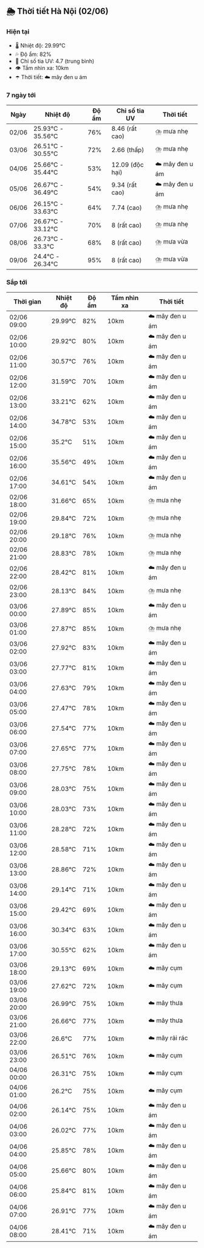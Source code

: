 ## 🌦️ Thời tiết Hà Nội (02/06)

### Hiện tại

- 🌡️ Nhiệt độ: 29.99℃
- 💦 Độ ẩm: 82%
- 🌟 Chỉ số tia UV: 4.7 (trung bình)
- 👁️ Tầm nhìn xa: 10km
- ☂️ Thời tiết: ☁️ mây đen u ám

### 7 ngày tới

| Ngày | Nhiệt độ | Độ ẩm | Chỉ số tia UV | Thời tiết |
| --- | --- | --- | --- | --- |
| 02/06 | 25.93℃ - 35.56℃ | 76% | 8.46 (rất cao) | ⛈️ mưa nhẹ |
| 03/06 | 26.51℃ - 30.55℃ | 72% | 2.66 (thấp) | ⛈️ mưa nhẹ |
| 04/06 | 25.66℃ - 35.44℃ | 53% | 12.09 (độc hại) | ☁️ mây đen u ám |
| 05/06 | 26.67℃ - 36.49℃ | 54% | 9.34 (rất cao) | ☁️ mây đen u ám |
| 06/06 | 26.15℃ - 33.63℃ | 64% | 7.74 (cao) | ⛈️ mưa nhẹ |
| 07/06 | 26.67℃ - 33.12℃ | 70% | 8 (rất cao) | ⛈️ mưa nhẹ |
| 08/06 | 26.73℃ - 33.3℃ | 68% | 8 (rất cao) | ⛈️ mưa vừa |
| 09/06 | 24.4℃ - 26.34℃ | 95% | 8 (rất cao) | ⛈️ mưa vừa |

### Sắp tới

| Thời gian | Nhiệt độ | Độ ẩm | Tầm nhìn xa | Thời tiết |
| --- | --- | --- | --- | --- |
| 02/06 09:00 | 29.99℃ | 82% | 10km | ☁️ mây đen u ám |
| 02/06 10:00 | 29.92℃ | 80% | 10km | ☁️ mây đen u ám |
| 02/06 11:00 | 30.57℃ | 76% | 10km | ☁️ mây đen u ám |
| 02/06 12:00 | 31.59℃ | 70% | 10km | ☁️ mây đen u ám |
| 02/06 13:00 | 33.21℃ | 62% | 10km | ☁️ mây đen u ám |
| 02/06 14:00 | 34.78℃ | 53% | 10km | ☁️ mây đen u ám |
| 02/06 15:00 | 35.2℃ | 51% | 10km | ☁️ mây đen u ám |
| 02/06 16:00 | 35.56℃ | 49% | 10km | ☁️ mây đen u ám |
| 02/06 17:00 | 34.61℃ | 54% | 10km | ☁️ mây đen u ám |
| 02/06 18:00 | 31.66℃ | 65% | 10km | ⛈️ mưa nhẹ |
| 02/06 19:00 | 29.84℃ | 72% | 10km | ⛈️ mưa nhẹ |
| 02/06 20:00 | 29.18℃ | 76% | 10km | ⛈️ mưa nhẹ |
| 02/06 21:00 | 28.83℃ | 78% | 10km | ⛈️ mưa nhẹ |
| 02/06 22:00 | 28.42℃ | 81% | 10km | ☁️ mây đen u ám |
| 02/06 23:00 | 28.13℃ | 84% | 10km | ⛈️ mưa nhẹ |
| 03/06 00:00 | 27.89℃ | 85% | 10km | ☁️ mây đen u ám |
| 03/06 01:00 | 27.87℃ | 85% | 10km | ⛈️ mưa nhẹ |
| 03/06 02:00 | 27.92℃ | 83% | 10km | ☁️ mây đen u ám |
| 03/06 03:00 | 27.77℃ | 81% | 10km | ☁️ mây đen u ám |
| 03/06 04:00 | 27.63℃ | 79% | 10km | ☁️ mây đen u ám |
| 03/06 05:00 | 27.47℃ | 78% | 10km | ☁️ mây đen u ám |
| 03/06 06:00 | 27.54℃ | 77% | 10km | ☁️ mây đen u ám |
| 03/06 07:00 | 27.65℃ | 77% | 10km | ☁️ mây đen u ám |
| 03/06 08:00 | 27.75℃ | 78% | 10km | ☁️ mây đen u ám |
| 03/06 09:00 | 28.03℃ | 75% | 10km | ☁️ mây đen u ám |
| 03/06 10:00 | 28.03℃ | 73% | 10km | ☁️ mây đen u ám |
| 03/06 11:00 | 28.28℃ | 72% | 10km | ☁️ mây đen u ám |
| 03/06 12:00 | 28.58℃ | 71% | 10km | ☁️ mây đen u ám |
| 03/06 13:00 | 28.86℃ | 72% | 10km | ☁️ mây đen u ám |
| 03/06 14:00 | 29.14℃ | 71% | 10km | ☁️ mây đen u ám |
| 03/06 15:00 | 29.42℃ | 69% | 10km | ☁️ mây đen u ám |
| 03/06 16:00 | 30.34℃ | 63% | 10km | ☁️ mây đen u ám |
| 03/06 17:00 | 30.55℃ | 62% | 10km | ☁️ mây đen u ám |
| 03/06 18:00 | 29.13℃ | 69% | 10km | ☁️ mây cụm |
| 03/06 19:00 | 27.62℃ | 72% | 10km | ☁️ mây cụm |
| 03/06 20:00 | 26.99℃ | 75% | 10km | ☁️ mây thưa |
| 03/06 21:00 | 26.66℃ | 77% | 10km | ☁️ mây thưa |
| 03/06 22:00 | 26.6℃ | 77% | 10km | ☁️ mây rải rác |
| 03/06 23:00 | 26.51℃ | 76% | 10km | ☁️ mây cụm |
| 04/06 00:00 | 26.31℃ | 75% | 10km | ☁️ mây cụm |
| 04/06 01:00 | 26.2℃ | 75% | 10km | ☁️ mây cụm |
| 04/06 02:00 | 26.14℃ | 75% | 10km | ☁️ mây đen u ám |
| 04/06 03:00 | 26.02℃ | 77% | 10km | ☁️ mây đen u ám |
| 04/06 04:00 | 25.85℃ | 78% | 10km | ☁️ mây đen u ám |
| 04/06 05:00 | 25.66℃ | 80% | 10km | ☁️ mây đen u ám |
| 04/06 06:00 | 25.84℃ | 81% | 10km | ☁️ mây đen u ám |
| 04/06 07:00 | 26.91℃ | 77% | 10km | ☁️ mây đen u ám |
| 04/06 08:00 | 28.41℃ | 71% | 10km | ☁️ mây đen u ám |
